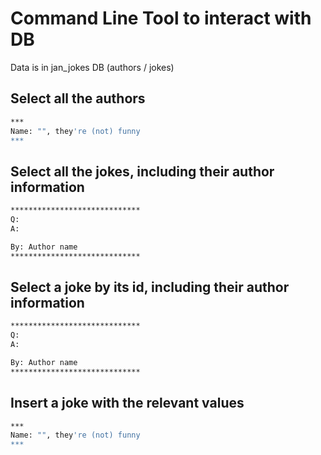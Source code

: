 # Command Line Tool to interact with DB

Data is in jan_jokes DB (authors / jokes)

## Select all the authors

```sh
***
Name: "", they're (not) funny
***
```

## Select all the jokes, including their author information

```sh
*****************************
Q:
A:

By: Author name
*****************************
```

## Select a joke by its id, including their author information

```sh
*****************************
Q:
A:

By: Author name
*****************************
```

## Insert a joke with the relevant values

```sh
***
Name: "", they're (not) funny
***
```
